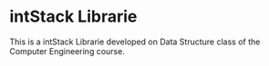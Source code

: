 # intStack Librarie
This is a intStack Librarie developed on Data Structure class of the Computer Engineering course.

